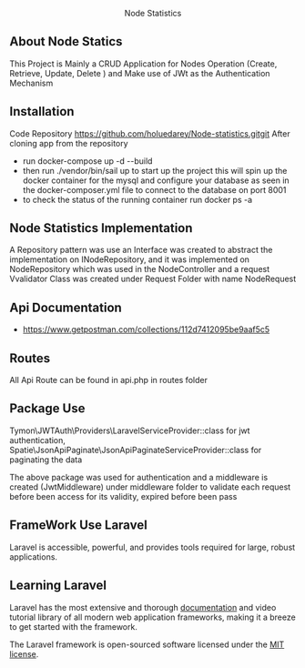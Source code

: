 <p align="center">
Node Statistics
</p>



## About Node Statics
This Project is Mainly a CRUD Application for Nodes Operation (Create, Retrieve, Update, Delete ) and Make use of JWt as the Authentication Mechanism

## Installation

Code Repository https://github.com/holuedarey/Node-statistics.gitgit 
After cloning app from the repository
- run docker-compose up -d --build
- then run ./vendor/bin/sail up to start up the project this will spin up the docker container for the mysql and configure your database as seen in the docker-composer.yml file to connect to the database on port 8001
- to check the status of the running container run docker ps -a

## Node Statistics Implementation
A Repository pattern was use an Interface was created to abstract the implementation on INodeRepository, and it was implemented on NodeRepository which was used in the NodeController and a request Vvalidator Class was created under Request Folder with name NodeRequest

## Api Documentation
- https://www.getpostman.com/collections/112d7412095be9aaf5c5

## Routes
All Api Route can be found in api.php in routes folder


## Package Use
Tymon\JWTAuth\Providers\LaravelServiceProvider::class for jwt authentication,
Spatie\JsonApiPaginate\JsonApiPaginateServiceProvider::class for paginating the data

The above package was used for authentication and a middleware is created (JwtMiddleware) under middleware folder to validate each request before been access for its validity, expired before been pass



## FrameWork Use Laravel
Laravel is accessible, powerful, and provides tools required for large, robust applications.

## Learning Laravel

Laravel has the most extensive and thorough [documentation](https://laravel.com/docs) and video tutorial library of all modern web application frameworks, making it a breeze to get started with the framework.

The Laravel framework is open-sourced software licensed under the [MIT license](https://opensource.org/licenses/MIT).
